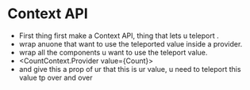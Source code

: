 # Context API

- First thing first make a Context API, thing that lets u teleport .
- wrap anuone that want to use the teleported value inside a provider.
- wrap all the components u want to use the teleport value.
- <CountContext.Provider value={Count}>
- and give this a prop of ur that this is ur value, u need to teleport this value tp over and over